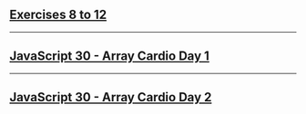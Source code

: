 ## [Exercises 8 to 12](https://github.com/chrscmpl/javascript-exercises)

---

## [JavaScript 30 - Array Cardio Day 1](https://github.com/chrscmpl/JavaScript30/tree/master/04%20-%20Array%20Cardio%20Day%201)

---

## [JavaScript 30 - Array Cardio Day 2](https://github.com/chrscmpl/JavaScript30/tree/master/07%20-%20Array%20Cardio%20Day%202)
